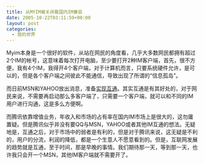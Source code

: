 ```yaml
---
title: 从MYIM被关闭看国内IM兼容
date: 2005-10-22T03:11:59+00:00
layout: post
categories:
  - 我的世界
---
```

Myim本身是一个很好的软件，从站在网民的角度看，几乎大多数网民都拥有超过2个IM的帐号，这意味着每次打开电脑，至少要打开2种IM客户端，首先，很不方便，我有4个IM，我得开4个客户端，对于计算机而言，只要系统硬件允许，是可以的，但是各个客户端之间彼此不能通信，导致出现了所谓的“信息孤岛”。

而日前MSN和YAHOO放出消息，准备[实现互通](http://www.pcpop.com/doc/0/112/112517.shtml)。其实互通是有其好处的，对于网民来说，不需要再启动那么多客户端了，只需要一个客户端，就可以和不同的IM用户进行沟通，这是多么方便啊。

而腾讯依靠增值业务，年收入和市场的占有率在国内IM市场上是很大的，这勿庸置疑。但是腾讯似乎并没有要QQ与MSN，YAHOO或者其他IM互通的想法。无疑地是，互通之后，对于市场中的弱者是有利的，但是对于腾讯来说，这无疑是不利的，用户的分流，利润的降低，都是一个生意人不愿意看到的。但是，互联网发展的趋势就是互通，至于时间，那是早晚的事情。我们期待那一天，等到那一天，也许我只会开一个MSN，其他IM客户端就不需要开了。
